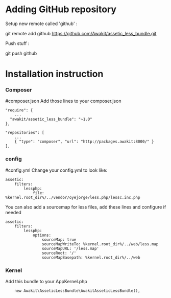 Adding GitHub repository
========================

Setup new remote called 'github' :

git remote add github https://github.com/Awakit/assetic_less_bundle.git

Push stuff :

git push github


Installation instruction
===================

### Composer
#composer.json
Add those lines to your composer.json

    "require": {
        ...
      "awakit/assetic_less_bundle": "~1.0"
    },

    "repositories": [
        ...
        { "type": "composer", "url": "http://packages.awakit:8000/" }
    ],


### config
#config.yml
Change your config.yml to look like:

    assetic:
        filters:
            lessphp:
                file: %kernel.root_dir%/../vendor/oyejorge/less.php/lessc.inc.php
     
You can also add a sourcemap for less files, add these lines and configure if needed
    
    assetic:
        filters:
            lessphp:
                options:
                    sourceMap: true
                    sourceMapWriteTo: %kernel.root_dir%/../web/less.map
                    sourceMapURL: '/less.map'
                    sourceRoot: '/'
                    sourceMapBasepath: %kernel.root_dir%/../web
            

### Kernel

Add this bundle to your AppKernel.php

```
    new Awakit\AsseticLessBundle\AwakitAsseticLessBundle(),
```